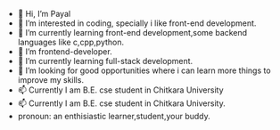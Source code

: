 
- 👋 Hi, I’m Payal
- 👀 I’m interested in coding, specially i like front-end development.
- 🌱 I’m currently learning front-end development,some backend languages like c,cpp,python.
- 👀 I’m frontend-developer.
- 🌱 I’m currently learning full-stack development.
- 💞️ I’m looking for good opportunities where i can learn more things to improve my skills.
- 📫 Currently I am B.E. cse student in Chitkara University
- 📫 Currently I am B.E. cse student in Chitkara University.
- pronoun: an enthisiastic learner,student,your buddy.
